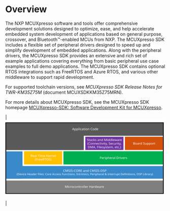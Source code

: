 # Overview

The NXP MCUXpresso software and tools offer comprehensive development solutions designed to optimize, ease, and help accelerate embedded system development of applications based on general purpose, crossover, and Bluetooth™-enabled MCUs from NXP. The MCUXpresso SDK includes a flexible set of peripheral drivers designed to speed up and simplify development of embedded applications. Along with the peripheral drivers, the MCUXpresso SDK provides an extensive and rich set of example applications covering everything from basic peripheral use case examples to full demo applications. The MCUXpresso SDK contains optional RTOS integrations such as FreeRTOS and Azure RTOS, and various other middleware to support rapid development.

For supported toolchain versions, see *MCUXpresso SDK Release Notes for TWR-KM35Z75M* \(document MCUXSDKKM35Z75MRN\).

For more details about MCUXpresso SDK, see the MCUXpresso SDK homepage [MCUXpresso-SDK: Software Development Kit for MCUXpresso](http://www.nxp.com/products/software-and-tools/run-time-software/mcuxpresso-software-and-tools/mcuxpresso-software-development-kit-sdk:MCUXpresso-SDK).

|![](../images/ksdk_layers_20.svg "MCUXpresso SDK layers")

|

